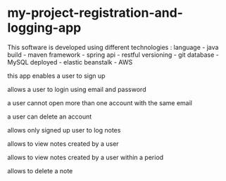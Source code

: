 # my-project-registration-and-logging-app

This software is developed using different technologies :
language - java
build - maven
framework - spring
api - restful 
versioning - git
database - MySQL
deployed - elastic beanstalk - AWS

this app enables a user to sign up 

allows a user to login using email and password

a user cannot open more than one account with the same email

a user can delete an account

allows only signed up user to log notes

allows to view notes created by a user

allows to view notes created by a user within a period 

allows to delete a note

